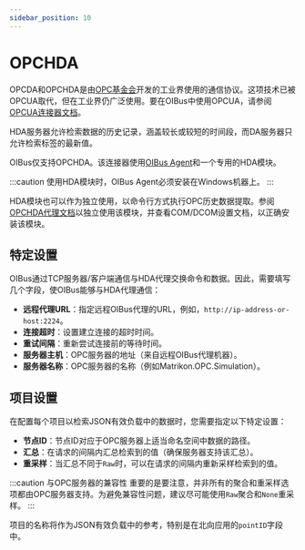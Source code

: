 ```yaml
---
sidebar_position: 10
---
```


# OPCHDA
OPCDA和OPCHDA是由[OPC基金会](https://opcfoundation.org/)开发的工业界使用的通信协议。这项技术已被OPCUA取代，但在工业界仍广泛使用。要在OIBus中使用OPCUA，请参阅[OPCUA连接器文档](./opcua.md)。

HDA服务器允许检索数据的历史记录，涵盖较长或较短的时间段，而DA服务器只允许检索标签的最新值。

OIBus仅支持OPCHDA。该连接器使用[OIBus Agent](../oibus-agent/installation.mdx)和一个专用的HDA模块。

:::caution
使用HDA模块时，OIBus Agent必须安装在Windows机器上。
:::

HDA模块也可以作为独立使用，以命令行方式执行OPC历史数据提取。参阅[OPCHDA代理文档](../oibus-agent/opchda.mdx#hda-module)以独立使用该模块，并查看COM/DCOM设置文档，以正确安装该模块。

## 特定设置
OIBus通过TCP服务器/客户端通信与HDA代理交换命令和数据。因此，需要填写几个字段，使OIBus能够与HDA代理通信：
- **远程代理URL**：指定远程OIBus代理的URL，例如，`http://ip-address-or-host:2224`。
- **连接超时**：设置建立连接的超时时间。
- **重试间隔**：重新尝试连接前的等待时间。
- **服务器主机**：OPC服务器的地址（来自远程OIBus代理机器）。
- **服务器名称**：OPC服务器的名称（例如Matrikon.OPC.Simulation）。

## 项目设置
在配置每个项目以检索JSON有效负载中的数据时，您需要指定以下特定设置：
- **节点ID**：节点ID对应于OPC服务器上适当命名空间中数据的路径。
- **汇总**：在请求的间隔内汇总检索到的值（确保服务器支持该汇总）。
- **重采样**：当汇总不同于`Raw`时，可以在请求的间隔内重新采样检索到的值。

:::caution 与OPC服务器的兼容性
重要的是要注意，并非所有的聚合和重采样选项都由OPC服务器支持。为避免兼容性问题，建议尽可能使用`Raw`聚合和`None`重采样。
:::

项目的名称将作为JSON有效负载中的参考，特别是在北向应用的`pointID`字段中。
